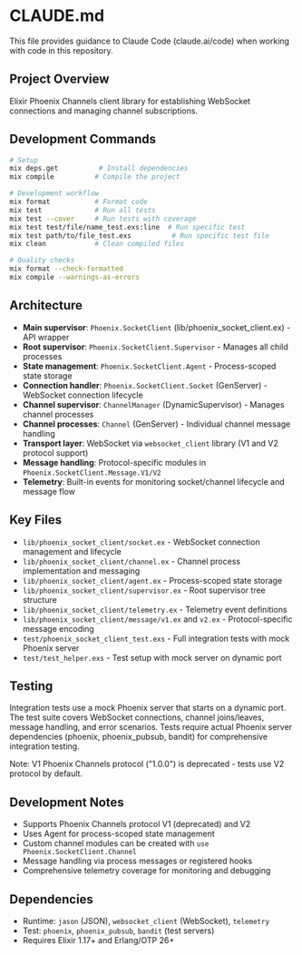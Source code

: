 # CLAUDE.md

This file provides guidance to Claude Code (claude.ai/code) when working with code in this repository.

## Project Overview
Elixir Phoenix Channels client library for establishing WebSocket connections and managing channel subscriptions.

## Development Commands
```bash
# Setup
mix deps.get          # Install dependencies
mix compile          # Compile the project

# Development workflow
mix format           # Format code
mix test             # Run all tests
mix test --cover     # Run tests with coverage
mix test test/file/name_test.exs:line  # Run specific test
mix test path/to/file_test.exs          # Run specific test file
mix clean            # Clean compiled files

# Quality checks
mix format --check-formatted
mix compile --warnings-as-errors
```

## Architecture
- **Main supervisor**: `Phoenix.SocketClient` (lib/phoenix_socket_client.ex) - API wrapper
- **Root supervisor**: `Phoenix.SocketClient.Supervisor` - Manages all child processes
- **State management**: `Phoenix.SocketClient.Agent` - Process-scoped state storage
- **Connection handler**: `Phoenix.SocketClient.Socket` (GenServer) - WebSocket connection lifecycle
- **Channel supervisor**: `ChannelManager` (DynamicSupervisor) - Manages channel processes
- **Channel processes**: `Channel` (GenServer) - Individual channel message handling
- **Transport layer**: WebSocket via `websocket_client` library (V1 and V2 protocol support)
- **Message handling**: Protocol-specific modules in `Phoenix.SocketClient.Message.V1/V2`
- **Telemetry**: Built-in events for monitoring socket/channel lifecycle and message flow

## Key Files
- `lib/phoenix_socket_client/socket.ex` - WebSocket connection management and lifecycle
- `lib/phoenix_socket_client/channel.ex` - Channel process implementation and messaging
- `lib/phoenix_socket_client/agent.ex` - Process-scoped state storage
- `lib/phoenix_socket_client/supervisor.ex` - Root supervisor tree structure
- `lib/phoenix_socket_client/telemetry.ex` - Telemetry event definitions
- `lib/phoenix_socket_client/message/v1.ex` and `v2.ex` - Protocol-specific message encoding
- `test/phoenix_socket_client_test.exs` - Full integration tests with mock Phoenix server
- `test/test_helper.exs` - Test setup with mock server on dynamic port

## Testing
Integration tests use a mock Phoenix server that starts on a dynamic port. The test suite covers WebSocket connections, channel joins/leaves, message handling, and error scenarios. Tests require actual Phoenix server dependencies (phoenix, phoenix_pubsub, bandit) for comprehensive integration testing.

Note: V1 Phoenix Channels protocol ("1.0.0") is deprecated - tests use V2 protocol by default.

## Development Notes
- Supports Phoenix Channels protocol V1 (deprecated) and V2
- Uses Agent for process-scoped state management
- Custom channel modules can be created with `use Phoenix.SocketClient.Channel`
- Message handling via process messages or registered hooks
- Comprehensive telemetry coverage for monitoring and debugging

## Dependencies
- Runtime: `jason` (JSON), `websocket_client` (WebSocket), `telemetry`
- Test: `phoenix`, `phoenix_pubsub`, `bandit` (test servers)
- Requires Elixir 1.17+ and Erlang/OTP 26+